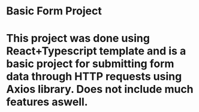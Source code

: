 <h1>
Basic Form Project
<h1/>
<p>
This project was done using React+Typescript template and is a basic project for submitting form data through HTTP requests using Axios library. Does not include much features aswell.
</p>
